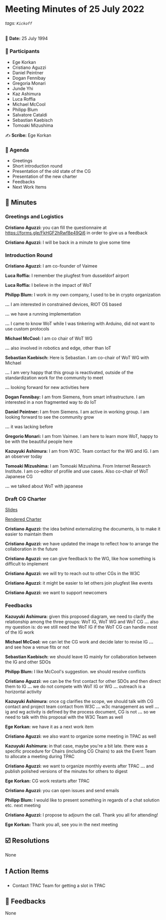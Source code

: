Meeting Minutes of 25 July 2022
===

###### tags: `Kickoff` 

:date: **Date:** 25 July 1994

### :bust_in_silhouette: Participants

<!-- This list will copied over from the meeting tool -->
- Ege Korkan
- Cristiano Aguzzi
- Daniel Peintner
- Dogan Fennibay
- Gregoria Monari 
- Junde Yhi
- Kaz Ashimura
- Luca Roffia
- Michael McCool
- Philipp Blum
- Salvatore Cataldi
- Sebastian Kaebisch
- Tomoaki Mizushima

:writing_hand: **Scribe:** Ege Korkan

### :scroll: Agenda

- Greetings
- Short introduction round
- Presentation of the old state of the CG
- Presentation of the new charter
- Feedbacks
- Next Work Items



## :book: Minutes

### Greetings and Logistics

 **Cristiano Aguzzi:** you can fill the questionnaire at https://forms.gle/FkHGF2hRwf8e49Qj6 in order to give us a feedback

 **Cristiano Aguzzi:** I will be back in a minute to give some time
 
### Introduction Round

 **Cristiano Aguzzi:** I am co-founder of Vaimee

 **Luca Roffia:** I remember the plugfest from dusseldorf airport

 **Luca Roffia:** I believe in the impact of WoT

 **Philipp Blum:** I work in my own company, I used to be in crypto organization

 **...** I am interested in constrained devices, RIOT OS based

 **...** we have a running implementation

 **...** I came to know WoT while I was tinkering with Arduino, did not want to use custom protocols

 **Michael McCool:** I am co chair of WoT WG

 **...** also involved in robotics and edge, other than IoT

 **Sebastian Kaebisch:** Here is Sebastian. I am co-chair of WoT WG with Michael

 **...** I am very happy that this group is reactivated, outside of the standardization work for the community to meet

 **...** looking forward for new activities here

 **Dogan Fennibay:** I am from Siemens, from smart infrastructure. I am interested in a non fragmented way to do IoT

 **Daniel Peintner:** I am from Siemens. I am active in working group. I am looking forward to see the community grow

 **...** it was lacking before

 **Gregorio Monari:** I am from Vaimee. I am here to learn more WoT, happy to be with the beautiful people here

 **Kazuyuki Ashimura:** I am from W3C. Team contact for the WG and IG. I am an observer today

 **Tomoaki Mizushima:** I am Tomoaki Mizushima. From Internet Research Institute. I am co-editor of profile and use cases. Also co-chair of WoT Japanese CG

 **...** we talked about WoT with japanese


### Draft CG Charter

[Slides](https://docs.google.com/presentation/d/1Fa9tSp_xSOtJnKN2AV5qcJf7JUCNHO9D/edit?usp=sharing&amp;ouid=106655031772979203612&amp;rtpof=true&amp;sd=true)

[Rendered Charter](https://htmlpreview.github.io/?https://raw.githubusercontent.com/w3c/charter-drafts/859914558bad9052cd33d42c5418be9516d6ed29/2022/wot-cg-2022.html)

**Cristiano Aguzzi:** the idea behind externalizing the documents, is to make it easier to maintain them

**Cristiano Aguzzi:** we have updated the image to reflect how to arrange the collaboration in the future

**Cristiano Aguzzi:** we can give feedback to the WG, like how something is difficult to implement

**Cristiano Aguzzi:** we will try to reach out to other CGs in the W3C

**Cristiano Aguzzi:** it might be easier to let others join plugfest like events

**Cristiano Aguzzi:** we want to support newcomers

### Feedbacks

**Kazuyuki Ashimura:** given this proposed diagram, we need to clarify the relationship among the three groups: WoT IG, WoT WG and WoT CG
**...** also my question is: do we still need the WoT IG if the WoT CG can handle most of the IG work

**Michael McCool:** we can let the CG work and decide later to revise IG
**...** and see how a venue fits or not

**Sebastian Kaebisch:** we should leave IG mainly for collaboration between the IG and other SDOs

**Philipp Blum:** I like McCool's suggestion. we should resolve conflicts

**Cristiano Aguzzi:** we can be the first contact for other SDOs and then direct them to IG
**...** we do not compete with WoT IG or WG
**...** outreach is a horizontal activity

**Kazuyuki Ashimura:** once cg clarifies the scope, we should talk with CG contact and project team contact from W3C
**...** w3c management as well
**...** ig and wg activity is defined by the process document, CG is not
**...** so we need to talk with this proposal with the W3C Team as well

**Ege Korkan:** we have it as a next work item

**Cristiano Aguzzi:** we also want to organize some meeting in TPAC as well

**Kazuyuki Ashimura:** in that case, maybe you're a bit late. there was a specific procedure for Chairs (including CG Chairs) to ask the Event Team to allocate a meeting during TPAC

**Cristiano Aguzzi:** we want to organize monthly events after TPAC
**...** and publish polished versions of the minutes for others to digest

**Ege Korkan:** CG work restarts after TPAC

**Cristiano Aguzzi:** you can open issues and send emails

**Philipp Blum:** I would like to present something in regards of a chat solution etc. next meeting

**Cristiano Aguzzi:** I propose to adjourn the call. Thank you all for attending!

**Ege Korkan:** Thank you all, see you in the next meeting

## :ballot_box_with_check: Resolutions

None

## :exclamation: Action Items

- Contact TPAC Team for getting a slot in TPAC

## :envelope_with_arrow: Feedbacks

None
